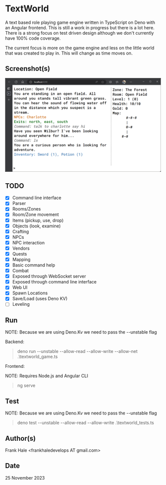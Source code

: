 # TextWorld

A text based role playing game engine written in TypeScript on Deno with an 
Angular frontend. This is still a work in progress but there is a lot here. 
There is a strong focus on test driven design although we don't currently have
100% code coverage.

The current focus is more on the game engine and less on the little world that
was created to play in. This will change as time moves on.

## Screenshot(s)

![Screenshot](screenshots/game.png)

## TODO

- [x] Command line interface
- [x] Parser
- [x] Rooms/Zones
- [x] Room/Zone movement
- [x] Items (pickup, use, drop)
- [x] Objects (look, examine)
- [x] Crafting
- [x] NPCs
- [x] NPC interaction
- [x] Vendors
- [x] Quests
- [x] Mapping
- [x] Basic command help
- [x] Combat
- [x] Exposed through WebSocket server
- [x] Exposed through command line interface
- [x] Web UI
- [x] Spawn Locations
- [x] Save/Load (uses Deno KV)
- [ ] Leveling

## Run

NOTE: Because we are using Deno.Kv we need to pass the --unstable flag

Backend:

> deno run --unstable --allow-read --allow-write --allow-net .\textworld_game.ts

Frontend:

NOTE: Requires Node.js and Angular CLI

> ng serve

## Test

NOTE: Because we are using Deno.Kv we need to pass the --unstable flag

> deno test --unstable --allow-read --allow-write .\textworld_tests.ts

## Author(s)

Frank Hale &lt;frankhaledevelops AT gmail.com&gt;

## Date

25 November 2023
